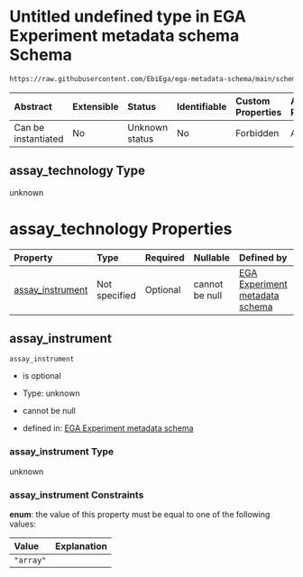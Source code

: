 # Untitled undefined type in EGA Experiment metadata schema Schema

```txt
https://raw.githubusercontent.com/EbiEga/ega-metadata-schema/main/schemas/EGA.experiment.json#/oneOf/1/properties/assay_technology
```



| Abstract            | Extensible | Status         | Identifiable | Custom Properties | Additional Properties | Access Restrictions | Defined In                                                                           |
| :------------------ | :--------- | :------------- | :----------- | :---------------- | :-------------------- | :------------------ | :----------------------------------------------------------------------------------- |
| Can be instantiated | No         | Unknown status | No           | Forbidden         | Allowed               | none                | [EGA.experiment.json\*](../../../schemas/EGA.experiment.json "open original schema") |

## assay\_technology Type

unknown

# assay\_technology Properties

| Property                               | Type          | Required | Nullable       | Defined by                                                                                                                                                                                                                                                                                                                                     |
| :------------------------------------- | :------------ | :------- | :------------- | :--------------------------------------------------------------------------------------------------------------------------------------------------------------------------------------------------------------------------------------------------------------------------------------------------------------------------------------------- |
| [assay\_instrument](#assay_instrument) | Not specified | Optional | cannot be null | [EGA Experiment metadata schema](ega-9-oneof-if-the-assay-technology-is-an-array-the-experiment-type-has-to-match-properties-assay_technology-properties-assay_instrument.md "https://raw.githubusercontent.com/EbiEga/ega-metadata-schema/main/schemas/EGA.experiment.json#/oneOf/1/properties/assay_technology/properties/assay_instrument") |

## assay\_instrument



`assay_instrument`

*   is optional

*   Type: unknown

*   cannot be null

*   defined in: [EGA Experiment metadata schema](ega-9-oneof-if-the-assay-technology-is-an-array-the-experiment-type-has-to-match-properties-assay_technology-properties-assay_instrument.md "https://raw.githubusercontent.com/EbiEga/ega-metadata-schema/main/schemas/EGA.experiment.json#/oneOf/1/properties/assay_technology/properties/assay_instrument")

### assay\_instrument Type

unknown

### assay\_instrument Constraints

**enum**: the value of this property must be equal to one of the following values:

| Value     | Explanation |
| :-------- | :---------- |
| `"array"` |             |
